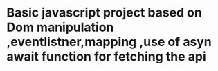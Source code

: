 # Basic javascript project based on Dom manipulation ,eventlistner,mapping ,use of asyn await function for fetching the api
